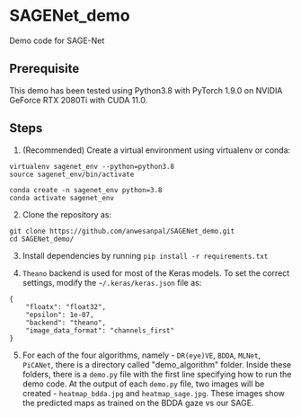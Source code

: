 # SAGENet_demo
Demo code for SAGE-Net

## Prerequisite

This demo has been tested using Python3.8 with PyTorch 1.9.0 on NVIDIA GeForce RTX 2080Ti with CUDA 11.0.

## Steps

1. (Recommended) Create a virtual environment using virtualenv or conda:
```
virtualenv sagenet_env --python=python3.8
source sagenet_env/bin/activate
``` 

```
conda create -n sagenet_env python=3.8
conda activate sagenet_env
```

2. Clone the repository as:
```
git clone https://github.com/anwesanpal/SAGENet_demo.git
cd SAGENet_demo/
```

3. Install dependencies by running `pip install -r requirements.txt`

4. `Theano` backend is used for most of the Keras models. To set the correct settings, modify the `~/.keras/keras.json` file as:
```
{
    "floatx": "float32",
    "epsilon": 1e-07,
    "backend": "theano",
    "image_data_format": "channels_first"
}
```

5. For each of the four algorithms, namely - `DR(eye)VE`, `BDDA`, `MLNet`, `PiCANet`, there is a directory called "demo_algorithm" folder. Inside these folders, there is a `demo.py` file with the first line specifying how to run the demo code. At the output of each `demo.py` file, two images will be created - `heatmap_bdda.jpg` and `heatmap_sage.jpg`. These images show the predicted maps as trained on the BDDA gaze vs our SAGE.